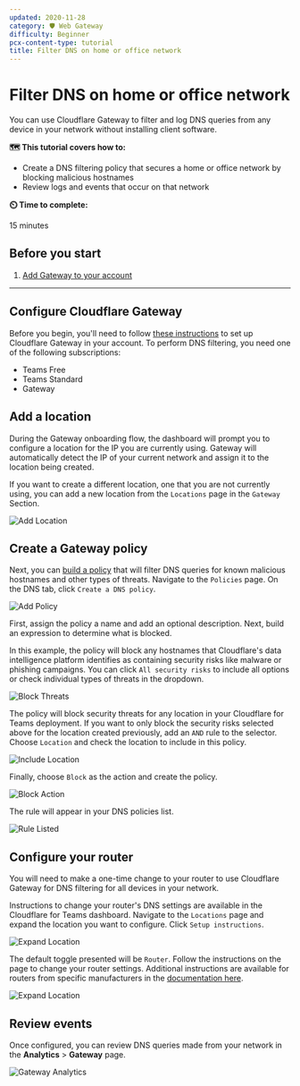 ```yaml
---
updated: 2020-11-28
category: 🛡️ Web Gateway
difficulty: Beginner
pcx-content-type: tutorial
title: Filter DNS on home or office network
---
```


# Filter DNS on home or office network

You can use Cloudflare Gateway to filter and log DNS queries from any device in your network without installing client software.

**🗺️ This tutorial covers how to:**

- Create a DNS filtering policy that secures a home or office network by blocking malicious hostnames
- Review logs and events that occur on that network

**⏲️ Time to complete:**

15 minutes

## Before you start

1. [Add Gateway to your account](/setup)

---

## Configure Cloudflare Gateway

Before you begin, you'll need to follow [these instructions](/setup) to set up Cloudflare Gateway in your account. To perform DNS filtering, you need one of the following subscriptions:

- Teams Free
- Teams Standard
- Gateway

## Add a location

During the Gateway onboarding flow, the dashboard will prompt you to configure a location for the IP you are currently using. Gateway will automatically detect the IP of your current network and assign it to the location being created.

If you want to create a different location, one that you are not currently using, you can add a new location from the `Locations` page in the `Gateway` Section.

![Add Location](../static/secure-web-gateway/secure-dns-network/add-location.png)

## Create a Gateway policy

Next, you can [build a policy](/policies/filtering/dns-policies) that will filter DNS queries for known malicious hostnames and other types of threats. Navigate to the `Policies` page. On the DNS tab, click `Create a DNS policy`.

![Add Policy](../static/secure-web-gateway/secure-dns-network/create-dns-policy.png)

First, assign the policy a name and add an optional description. Next, build an expression to determine what is blocked.

In this example, the policy will block any hostnames that Cloudflare's data intelligence platform identifies as containing security risks like malware or phishing campaigns. You can click `All security risks` to include all options or check individual types of threats in the dropdown.

![Block Threats](../static/secure-web-gateway/secure-dns-network/block-threats.png)

The policy will block security threats for any location in your Cloudflare for Teams deployment. If you want to only block the security risks selected above for the location created previously, add an `AND` rule to the selector. Choose `Location` and check the location to include in this policy.

![Include Location](../static/secure-web-gateway/secure-dns-network/include-location.png)

Finally, choose `Block` as the action and create the policy.

![Block Action](../static/secure-web-gateway/secure-dns-network/block-action.png)

The rule will appear in your DNS policies list.

![Rule Listed](../static/secure-web-gateway/secure-dns-network/rule-listed.png)

## Configure your router

You will need to make a one-time change to your router to use Cloudflare Gateway for DNS filtering for all devices in your network.

Instructions to change your router's DNS settings are available in the Cloudflare for Teams dashboard. Navigate to the `Locations` page and expand the location you want to configure. Click `Setup instructions`.

![Expand Location](../static/secure-web-gateway/secure-dns-network/expand-location.png)

The default toggle presented will be `Router`. Follow the instructions on the page to change your router settings. Additional instructions are available for routers from specific manufacturers in the [documentation here](https://developers.cloudflare.com/1.1.1.1/setting-up-1.1.1.1/router).

![Expand Location](../static/secure-web-gateway/secure-dns-network/router-instructions.png)

## Review events

Once configured, you can review DNS queries made from your network in the **Analytics** > **Gateway** page.

![Gateway Analytics](../static/secure-web-gateway/secure-dns-network/gateway-analytics.png)